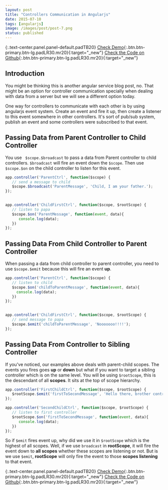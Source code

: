 ```yaml
---
layout: post
title: "Controllers Communication in Angularjs"
date: 2015-07-10
tags: [angularjs]
image: /images/post/post-7.png
status: published
--- 
```



{:.text-center.panel.panel-default.padTB20}
[Check Demo](/demos/angularjs-controller-communication/){:.btn.btn-primary.btn-lg.padLR30.mr20}{:target="_new"}
[Check the Code on Github](https://github.com/codingpajamas/ngcontrollercommunication){:.btn.btn-primary.btn-lg.padLR30.mr20}{:target="_new"}

## Introduction

You might be thinking this is another angular service blog post, no. That might be an option for controller communication specially when dealing with data from a server but we will see a different option today.

One way for controllers to communicate with each other is by using angularjs event system. Create an event and fire it up, then create a listener to this event somewhere in other controllers. It's sort of pub/sub system, publish an event and some controllers were subscribed to that event.

## Passing Data from Parent Controller to Child Controller

You use ``` $scope.$broadcast``` to pass a data from Parent controller to child controllers. ```$broadcast``` will fire an event down the ```$scope```. Then use ```$scope.$on``` on the child controller to listen for this event.

~~~javascript 
app.controller('ParentCtrl', function($scope) {
   // send a message to child
   $scope.$broadcast('ParentMessage', 'Child, I am your father.');
});

 
app.controller('ChildFirstCtrl', function($scope, $rootScope) {     
   // listen to papa
   $scope.$on('ParentMessage', function(event, data){
      console.log(data); 
   }) 
}); 
~~~        

## Passing Data From Child Controller to Parent Controller

When passing a data from child controller to parent controller, you need to use ```$scope.$emit``` because this will fire an event **up**.

~~~javascript 
app.controller('ParentCtrl', function($scope) {
   // listen to child
   $scope.$on('childToParentMessage', function(event, data){
     console.log(data);
   })
});

 
app.controller('ChildFirstCtrl', function($scope, $rootScope) {     
   // send message to papa
   $scope.$emit('childToParentMessage', 'Nooooooo!!!!');
}); 
~~~  

## Passing Data From Controller to Sibling Controller

If you've noticed, our examples above deals with parent-child scopes. The events you fires goes **up** or **down** but what if you want to target a sibling controller which is on the same level. You will be using ```$rootScope```, this is the descendant of all **scopes**. It sits at the top of scope hierarchy.

~~~javascript
app.controller('FirstChildCtrl', function($scope, $rootScope) { 
   $rootScope.$emit('firstToSecondMessage', 'Hello there, brother controller'); 
}); 

app.controller('SecondChildCtrl', function($scope, $rootScope) {   
   // listen to first controller
   $rootScope.$on('firstToSecondMessage', function(event, data){
      console.log(data); 
   })
}); 
~~~ 

So if ```$emit``` fires event up, why did we use it in ```$rootScope``` which is the highest of all scopes. Well, if we use ```broadcast``` in **rootScope**, it will fire the event down to **all scopes** whether these scopes are listening or not. But is we use ```$emit```, **rootScope** will only fire the event to those **scopes listening** to that event. 


{:.text-center.panel.panel-default.padTB20}
[Check Demo](/demos/angularjs-controller-communication/){:.btn.btn-primary.btn-lg.padLR30.mr20}{:target="_new"}
[Check the Code on Github](https://github.com/codingpajamas/ngcontrollercommunication){:.btn.btn-primary.btn-lg.padLR30.mr20}{:target="_new"}